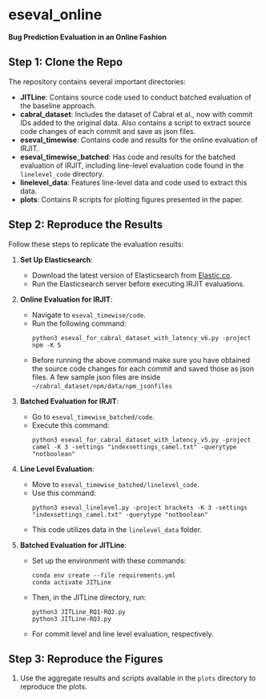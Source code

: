 # eseval_online
**Bug Prediction Evaluation in an Online Fashion**

## Step 1: Clone the Repo
The repository contains several important directories:
- **JITLine**: Contains source code used to conduct batched evaluation of the baseline approach.
- **cabral_dataset**: Includes the dataset of Cabral et al., now with commit IDs added to the original data. Also contains a script 
to extract source code changes of each commit and save as json files.
- **eseval_timewise**: Contains code and results for the online evaluation of IRJIT.
- **eseval_timewise_batched**: Has code and results for the batched evaluation of IRJIT, including line-level evaluation code found in the `linelevel_code` directory.
- **linelevel_data**: Features line-level data and code used to extract this data.
- **plots**: Contains R scripts for plotting figures presented in the paper.

## Step 2: Reproduce the Results
Follow these steps to replicate the evaluation results:
1. **Set Up Elasticsearch**:
   - Download the latest version of Elasticsearch from [Elastic.co](https://www.elastic.co/downloads/elasticsearch).
   - Run the Elasticsearch server before executing IRJIT evaluations.

2. **Online Evaluation for IRJIT**:
   - Navigate to `eseval_timewise/code`.
   - Run the following command:
     ```
     python3 eseval_for_cabral_dataset_with_latency_v6.py -project npm -K 5
     ```
   - Before running the above command make sure you have obtained the source code changes for each commit and saved those as json files. A few sample json files are inside `~/cabral_dataset/npm/data/npm_jsonfiles`
3. **Batched Evaluation for IRJIT**:
   - Go to `eseval_timewise_batched/code`.
   - Execute this command:
     ```
     python3 eseval_for_cabral_dataset_with_latency_v5.py -project camel -K 3 -settings "indexsettings_camel.txt" -querytype "notboolean"
     ```

4. **Line Level Evaluation**:
   - Move to `eseval_timewise_batched/linelevel_code`.
   - Use this command:
     ```
     python3 eseval_linelevel.py -project brackets -K 3 -settings "indexsettings_camel.txt" -querytype "notboolean"
     ```
   - This code utilizes data in the `linelevel_data` folder.

5. **Batched Evaluation for JITLine**:
   - Set up the environment with these commands:
     ```
     conda env create --file requirements.yml
     conda activate JITLine
     ```
   - Then, in the JITLine directory, run:
     ```
     python3 JITLine_RQ1-RQ2.py
     python3 JITLine-RQ3.py
     ```
   - For commit level and line level evaluation, respectively.

## Step 3: Reproduce the Figures
1. Use the aggregate results and scripts available in the `plots` directory to reproduce the plots.

